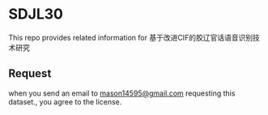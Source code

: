 # SDJL30
This repo provides related information for 基于改进CIF的胶辽官话语音识别技术研究

## Request
when you send an email to mason14595@gmail.com requesting this dataset., you agree to the license.
